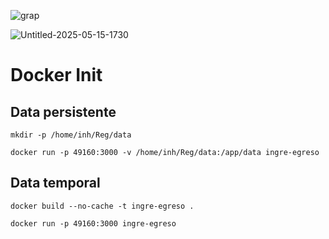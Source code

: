 ![grap](https://github.com/user-attachments/assets/5de3f512-98c1-4891-87a6-7c72bc67f974)

![Untitled-2025-05-15-1730](https://github.com/user-attachments/assets/5de3f512-98c1-4891-87a6-7c72bc67f974)


# Docker Init


## Data persistente 

```
mkdir -p /home/inh/Reg/data
```
```
docker run -p 49160:3000 -v /home/inh/Reg/data:/app/data ingre-egreso
```


## Data temporal 
```
docker build --no-cache -t ingre-egreso .
```

```
docker run -p 49160:3000 ingre-egreso
```
